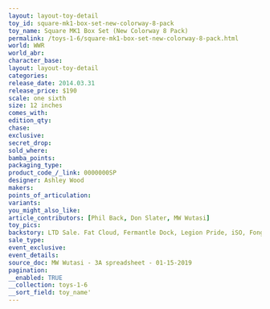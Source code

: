 ```yaml
---
layout: layout-toy-detail 
toy_id: square-mk1-box-set-new-colorway-8-pack
toy_name: Square MK1 Box Set (New Colorway 8 Pack)
permalink: /toys-1-6/square-mk1-box-set-new-colorway-8-pack.html
world: WWR
world_abr: 
character_base: 
layout: layout-toy-detail
categories: 
release_date: 2014.03.31
release_price: $190 
scale: one sixth
size: 12 inches
comes_with: 
edition_qty: 
chase: 
exclusive: 
secret_drop: 
sold_where: 
bamba_points: 
packaging_type: 
product_code_/_link: 0000000SP
designer: Ashley Wood
makers: 
points_of_articulation: 
variants: 
you_might_also_like: 
article_contributors: [Phil Back, Don Slater, MW Wutasi]
toy_pics: 
backstory: LTD Sale. Fat Cloud, Fermantle Dock, Legion Pride, iSO, Fong John, Rothchild Maid P18, Family Album & 0day MOD
sale_type: 
event_exclusive: 
event_details: 
source_doc: MW Wutasi - 3A spreadsheet - 01-15-2019
pagination: 
__enabled: TRUE
__collection: toys-1-6
__sort_field: toy_name'
---
```


